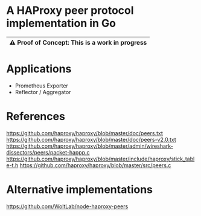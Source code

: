 # A HAProxy peer protocol implementation in Go

| ⚠️         **Proof of Concept**: This is a work in progress |
|-------------------------------------------------------------|

# Applications
- Prometheus Exporter
- Reflector / Aggregator

# References
https://github.com/haproxy/haproxy/blob/master/doc/peers.txt
https://github.com/haproxy/haproxy/blob/master/doc/peers-v2.0.txt
https://github.com/haproxy/haproxy/blob/master/admin/wireshark-dissectors/peers/packet-happp.c
https://github.com/haproxy/haproxy/blob/master/include/haproxy/stick_table-t.h
https://github.com/haproxy/haproxy/blob/master/src/peers.c

# Alternative implementations
https://github.com/WoltLab/node-haproxy-peers
